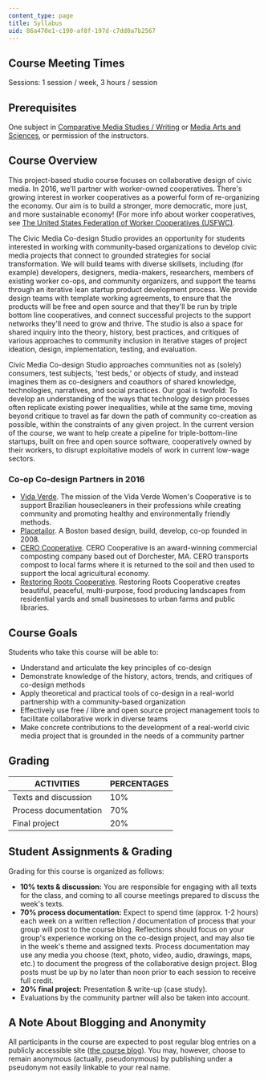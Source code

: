 ```yaml
---
content_type: page
title: Syllabus
uid: 86a470e1-c190-af8f-197d-c7dd0a7b2567
---
```


Course Meeting Times
--------------------

Sessions: 1 session / week, 3 hours / session

Prerequisites
-------------

One subject in [Comparative Media Studies / Writing](./resolveuid/ecb0f9e16a968cb037f627ab03a7b68d) or [Media Arts and Sciences](./resolveuid/a563bc204ee7e82ea8b85631e6dd8e16), or permission of the instructors.

Course Overview
---------------

This project-based studio course focuses on collaborative design of civic media. In 2016, we'll partner with worker-owned cooperatives. There's growing interest in worker cooperatives as a powerful form of re-organizing the economy. Our aim is to build a stronger, more democratic, more just, and more sustainable economy! (For more info about worker cooperatives, see [The United States Federation of Worker Cooperatives (USFWC)](https://usworker.coop/home/).

The Civic Media Co-design Studio provides an opportunity for students interested in working with community-based organizations to develop civic media projects that connect to grounded strategies for social transformation. We will build teams with diverse skillsets, including (for example) developers, designers, media-makers, researchers, members of existing worker co-ops, and community organizers, and support the teams through an iterative lean startup product development process. We provide design teams with template working agreements, to ensure that the products will be free and open source and that they'll be run by triple bottom line cooperatives, and connect successful projects to the support networks they'll need to grow and thrive. The studio is also a space for shared inquiry into the theory, history, best practices, and critiques of various approaches to community inclusion in iterative stages of project ideation, design, implementation, testing, and evaluation.

Civic Media Co-design Studio approaches communities not as (solely) consumers, test subjects, 'test beds,' or objects of study, and instead imagines them as co-designers and coauthors of shared knowledge, technologies, narratives, and social practices. Our goal is twofold: To develop an understanding of the ways that technology design processes often replicate existing power inequalities, while at the same time, moving beyond critique to travel as far down the path of community co-creation as possible, within the constraints of any given project. In the current version of the course, we want to help create a pipeline for triple-bottom-line startups, built on free and open source software, cooperatively owned by their workers, to disrupt exploitative models of work in current low-wage sectors.

### Co-op Co-design Partners in 2016

*   [Vida Verde](http://www.verdeamarelo.org/vidaverde/index.html). The mission of the Vida Verde Women's Cooperative is to support Brazilian housecleaners in their professions while creating community and promoting healthy and environmentally friendly methods.
*   [Placetailor](http://www.placetailor.com/). A Boston based design, build, develop, co-op founded in 2008.
*   [CERO Cooperative](http://www.cero.coop/). CERO Cooperative is an award-winning commercial composting company based out of Dorchester, MA. CERO transports compost to local farms where it is returned to the soil and then used to support the local agricultural economy.
*   [Restoring Roots Cooperative](http://restoringroots.net/). Restoring Roots Cooperative creates beautiful, peaceful, multi-purpose, food producing landscapes from residential yards and small businesses to urban farms and public libraries.

Course Goals
------------

Students who take this course will be able to:

*   Understand and articulate the key principles of co-design
*   Demonstrate knowledge of the history, actors, trends, and critiques of co-design methods
*   Apply theoretical and practical tools of co-design in a real-world partnership with a community-based organization
*   Effectively use free / libre and open source project management tools to facilitate collaborative work in diverse teams
*   Make concrete contributions to the development of a real-world civic media project that is grounded in the needs of a community partner

Grading
-------

| ACTIVITIES | PERCENTAGES |
| --- | --- |
| Texts and discussion | 10% |
| Process documentation | 70% |
| Final project | 20% 

Student Assignments & Grading
-----------------------------

Grading for this course is organized as follows:

*   **10% texts & discussion:** You are responsible for engaging with all texts for the class, and coming to all course meetings prepared to discuss the week's texts.
*   **70% process documentation:** Expect to spend time (approx. 1-2 hours) each week on a written reflection / documentation of process that your group will post to the course blog. Reflections should focus on your group's experience working on the co-design project, and may also tie in the week's theme and assigned texts. Process documentation may use any media you choose (text, photo, video, audio, drawings, maps, etc.) to document the progress of the collaborative design project. Blog posts must be up by no later than noon prior to each session to receive full credit.
*   **20% final project:** Presentation & write-up (case study).
*   Evaluations by the community partner will also be taken into account.

A Note About Blogging and Anonymity
-----------------------------------

All participants in the course are expected to post regular blog entries on a publicly accessible site ([the course blog](http://codesign.mit.edu/)). You may, however, choose to remain anonymous (actually, pseudonymous) by publishing under a pseudonym not easily linkable to your real name.